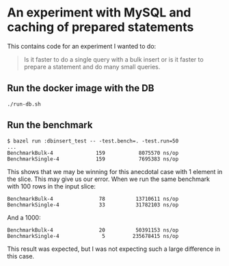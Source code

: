 # An experiment with MySQL and caching of prepared statements

This contains code for an experiment I wanted to do:
> Is it faster to do a single query with a bulk insert or is it faster to prepare a statement and do many small queries.

## Run the docker image with the DB
```
./run-db.sh
```

## Run the benchmark
```
$ bazel run :dbinsert_test -- -test.bench=. -test.run=50
...
BenchmarkBulk-4              159           8075570 ns/op
BenchmarkSingle-4            159           7695383 ns/op
```

This shows that we may be winning for this anecdotal case with 1 element in the slice.  This may give us our error.  When we run the same benchmark with 100 rows in the input slice:
```
BenchmarkBulk-4               78          13710611 ns/op
BenchmarkSingle-4             33          31782103 ns/op

```

And a 1000:
```
BenchmarkBulk-4               20          50391153 ns/op
BenchmarkSingle-4              5         235678415 ns/op
```

This result was expected, but I was not expecting such a large difference in this case.

